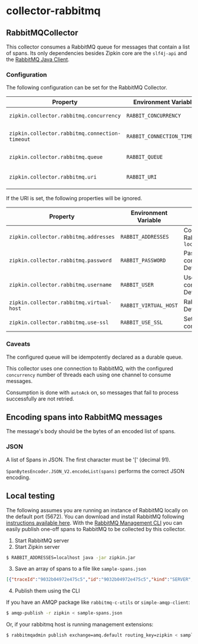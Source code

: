 # collector-rabbitmq

## RabbitMQCollector
This collector consumes a RabbitMQ queue for messages that contain a list of spans.
Its only dependencies besides Zipkin core are the `slf4j-api` and the [RabbitMQ Java Client](https://github.com/rabbitmq/rabbitmq-java-client).

### Configuration

The following configuration can be set for the RabbitMQ Collector.

Property | Environment Variable | Description
--- | --- | ---
`zipkin.collector.rabbitmq.concurrency` | `RABBIT_CONCURRENCY` | Number of concurrent consumers. Defaults to `1`
`zipkin.collector.rabbitmq.connection-timeout` | `RABBIT_CONNECTION_TIMEOUT` | Milliseconds to wait establishing a connection. Defaults to `60000` (1 minute)
`zipkin.collector.rabbitmq.queue` | `RABBIT_QUEUE` | Queue from which to collect span messages. Defaults to `zipkin`
`zipkin.collector.rabbitmq.uri` | `RABBIT_URI` | [RabbitMQ URI spec](https://www.rabbitmq.com/uri-spec.html)-compliant URI, ex. `amqp://user:pass@host:10000/vhost`

If the URI is set, the following properties will be ignored.

Property | Environment Variable | Description
--- | --- | ---
`zipkin.collector.rabbitmq.addresses` | `RABBIT_ADDRESSES` | Comma-separated list of RabbitMQ addresses, ex. `localhost:5672,localhost:5673`
`zipkin.collector.rabbitmq.password` | `RABBIT_PASSWORD`| Password to use when connecting to RabbitMQ. Defaults to `guest`
`zipkin.collector.rabbitmq.username` | `RABBIT_USER` | Username to use when connecting to RabbitMQ. Defaults to `guest`
`zipkin.collector.rabbitmq.virtual-host` | `RABBIT_VIRTUAL_HOST` | RabbitMQ virtual host to use. Defaults to `/`
`zipkin.collector.rabbitmq.use-ssl` | `RABBIT_USE_SSL` | Set to `true` to use SSL when connecting to RabbitMQ

### Caveats

The configured queue will be idempotently declared as a durable queue.

This collector uses one connection to RabbitMQ, with the configured `concurrency` number of threads
each using one channel to consume messages.

Consumption is done with `autoAck` on, so messages that fail to process successfully are not retried.

## Encoding spans into RabbitMQ messages
The message's body should be the bytes of an encoded list of spans.

### JSON
A list of Spans in JSON. The first character must be '[' (decimal 91).

`SpanBytesEncoder.JSON_V2.encodeList(spans)` performs the correct JSON encoding.

## Local testing

The following assumes you are running an instance of RabbitMQ locally on the default port (5672).
You can download and install RabbitMQ following [instructions available here](https://www.rabbitmq.com/download.html).
With the [RabbitMQ Management CLI](https://www.rabbitmq.com/management-cli.html) you can easily publish
one-off spans to RabbitMQ to be collected by this collector.

1. Start RabbitMQ server
2. Start Zipkin server
```bash
$ RABBIT_ADDRESSES=localhost java -jar zipkin.jar
```
3. Save an array of spans to a file like `sample-spans.json`
```json
[{"traceId":"9032b04972e475c5","id":"9032b04972e475c5","kind":"SERVER","name":"get","timestamp":1505990621526000,"duration":612898,"localEndpoint":{"serviceName":"brave-webmvc-example","ipv4":"192.168.1.113"},"remoteEndpoint":{"serviceName":"","ipv4":"127.0.0.1","port":60149},"tags":{"error":"500 Internal Server Error","http.path":"/a"}}]
```
4. Publish them using the CLI

If you have an AMQP package like `rabbitmq-c-utils` or `simple-amqp-client`:
```bash
$ amqp-publish -r zipkin < sample-spans.json
```

Or, if your rabbitmq host is running management extensions:
```bash
$ rabbitmqadmin publish exchange=amq.default routing_key=zipkin < sample-spans.json
```
